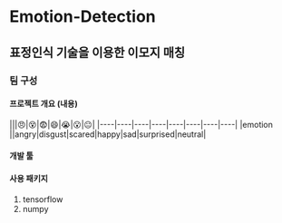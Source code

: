 # Emotion-Detection
## 표정인식 기술을 이용한 이모지 매칭
### 팀 구성

#### 프로젝트 개요 (내용)
|||:angry:|:dizzy_face:|:fearful:|:smile:|:sob:|:open_mouth:|:neutral_face:|
|----|----|----|----|----|----|----|----|
|emotion ||angry|disgust|scared|happy|sad|surprised|neutral|

#### 개발 툴

#### 사용 패키지
1. tensorflow
2. numpy




